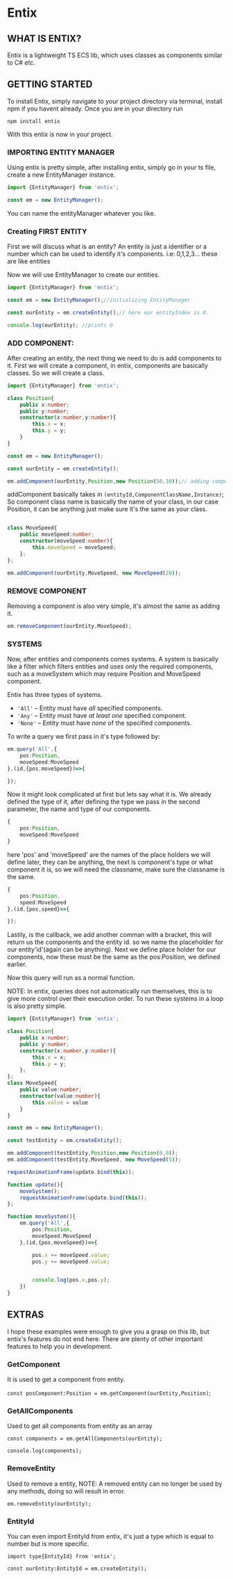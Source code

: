 # Entix

## WHAT IS ENTIX?

Entix is a lightweight TS ECS lib, which uses classes as components similar to C# etc.

## GETTING STARTED

To install Entix, simply navigate to your project directory via terminal, install npm if you havent already.
Once you are in your directory run

`npm install entix`

With this entix is now in your project.

### IMPORTING ENTITY MANAGER

Using entix is pretty simple, after installing entix, simply go in your ts file,
create a new EntityManager instance.

```ts
import {EntityManager} from 'entix';

const em = new EntityManager();

```
You can name the entityManager whatever you like.

### Creating FIRST ENTITY

First we will discuss what is an entity? An entity is just a identifier or a number which can be used to identify it's components.
i.e: 0,1,2,3... these are like entities 

Now we will use EntityManager to create our entities.

```ts
import {EntityManager} from 'entix';

const em = new EntityManager();//initializing EntityManager

const ourEntity = em.createEntity();// here our entityIndex is 0.

console.log(ourEntity); //prints 0

```

### ADD COMPONENT:

After creating an entity, the next thing we need to do is add components to it.
First we will create a component, in entix, components are basically classes.
So we will create a class.

```ts
import {EntityManager} from 'entix';

class Position{
    public x:number;
    public y:number;
    constructor(x:number,y:number){
        this.x = x;
        this.y = y;
    }
}

const em = new EntityManager();

const ourEntity = em.createEntity();

em.addComponent(ourEntity,Position,new Position(50,10));// adding component

```
addComponent basically takes in `(entityId,ComponentClassName,Instance)`;
So component class name is basically the name of your class, in our case Position, it can be anything
just make sure it's the same as your class.

```ts

class MoveSpeed{
    public moveSpeed:number;
    constructor(moveSpeed:number){
        this.moveSpeed = moveSpeed;
    };
};

em.addComponent(ourEntity,MoveSpeed, new MoveSpeed(20));

```
### REMOVE COMPONENT

Removing a component is also very simple, it's almost the same as adding it.

```ts
em.removeComponent(ourEntity,MoveSpeed);
```

### SYSTEMS

Now, after entities and components comes systems. A system is basically like a filter which filters entities
and uses only the required components, such as a moveSystem which may require Position and MoveSpeed component.

Entix has three types of systems.

- `'All'` – Entity must have *all* specified components.
- `'Any'` – Entity must have *at least one* specified component.
- `'None'` – Entity must have *none* of the specified components.

To write a query we first pass in it's type followed by:

```ts
em.query('All',{
    pos:Position,
    moveSpeed:MoveSpeed
},(id,{pos,moveSpeed})=>{

});

```
Now it might look complicated at first but lets say what it is.
We already defined the type of it, after defining the type we pass in the second parameter,
the name and type of our components.

```ts
{
    pos:Position,
    moveSpeed:MoveSpeed
}
```
here 'pos' and 'moveSpeed' are the names of the place holders we will define later, they can be anything,
the next is component's type or what component it is, so we will need the classname, make sure the classname is the same.

```ts
{
    pos:Position,
    speed:MoveSpeed
},(id,{pos,speed}=>{

});

```
Lastily, is the callback, we add another comman with a bracket, this will return us the components and the entity id.
so we name the placeholder for our entity'id'(again can be anything). Next we define place holder for our components,
now these must be the same as the pos:Position, we defined earlier.

Now this query will run as a normal function.

NOTE: In entix, queries does not automatically run themselves, this is to give more control over their execution order.
To run these systems in a loop is also pretty simple.

```ts
import {EntityManager} from 'entix';

class Position{
    public x:number;
    public y:number;
    constructor(x:number,y:number){
        this.x = x;
        this.y = y;
    };
};
class MoveSpeed{
    public value:number;
    constructor(value:number){
        this.value = value
    }
}

const em = new EntityManager();

const testEntity = em.createEntity();

em.addComponent(testEntity,Position,new Position(0,0));
em.addComponent(testEntity,MoveSpeed, new MoveSpeed(5));

requestAnimationFrame(update.bind(this));

function update(){
    moveSystem();
    requestAnimationFrame(update.bind(this));
};

function moveSystem(){
    em.query('All',{
        pos:Position,
        moveSpeed:MoveSpeed
    },(id,{pos,moveSpeed})=>{

        pos.x += moveSpeed.value;
        pos.y += moveSpeed.value;


        console.log(pos.x,pos.y);
    })
}

```

## EXTRAS

I hope these examples were enough to give you a grasp on this lib, but entix's features do not end here.
There are plenty of other important features to help you in development.

### GetComponent

It is used to get a component from entity.

`const posComponent:Position = em.getComponent(ourEntity,Position)`;

### GetAllComponents

Used to get all components from entity as an array

```
const components = em.getAllComponents(ourEntity);

console.log(components);
```

### RemoveEntity

Used to remove a entity, NOTE: A removed entity can no longer be used by any methods, doing so will result in error.

` em.removeEntity(ourEntity); `

### EntityId

You can even import EntityId from entix, it's just a type which is equal to number but is more specific.

```
import type{EntityId} from 'entix';

const ourEntity:EntityId = em.createEntity();

```